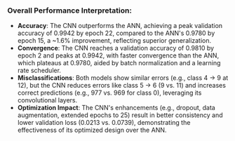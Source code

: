 ### Overall Performance Interpretation:

- **Accuracy**: The CNN outperforms the ANN, achieving a peak validation accuracy of 0.9942 by epoch 22, compared to the ANN's 0.9780 by epoch 15, a ~1.6% improvement, reflecting superior generalization.
- **Convergence**: The CNN reaches a validation accuracy of 0.9810 by epoch 2 and peaks at 0.9942, with faster convergence than the ANN, which plateaus at 0.9780, aided by batch normalization and a learning rate scheduler.
- **Misclassifications**: Both models show similar errors (e.g., class 4 → 9 at 12), but the CNN reduces errors like class 5 → 6 (9 vs. 11) and increases correct predictions (e.g., 977 vs. 969 for class 0), leveraging its convolutional layers.
- **Optimization Impact**: The CNN's enhancements (e.g., dropout, data augmentation, extended epochs to 25) result in better consistency and lower validation loss (0.0213 vs. 0.0739), demonstrating the effectiveness of its optimized design over the ANN.

